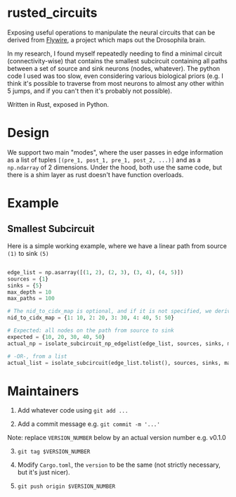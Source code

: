 # rusted_circuits

Exposing useful operations to manipulate the neural circuits that can be derived from [Flywire](https://flywire.ai/), a project which maps out the Drosophila brain.

In my research, I found myself repeatedly needing to find a minimal circuit (connectivity-wise) that contains the smallest subcircuit containing all paths between a set of source and sink neurons (nodes, whatever). The python code I used was too slow, even considering various biological priors (e.g. I think it's possible to traverse from most neurons to almost any other within 5 jumps, and if you can't then it's probably not possible).

Written in Rust, exposed in Python.

# Design

We support two main "modes", where the user passes in edge information as a list of tuples `[(pre_1, post_1, pre_1, post_2, ...)]` and as a `np.ndarray` of 2 dimensions. Under the hood, both use the same code, but there is a shim layer as rust doesn't have function overloads.

# Example

## Smallest Subcircuit

Here is a simple working example, where we have a linear path from source `(1)` to sink `(5)`

```python

edge_list = np.asarray([(1, 2), (2, 3), (3, 4), (4, 5)])
sources = {1}
sinks = {5}
max_depth = 10
max_paths = 100

# The nid_to_cidx_map is optional, and if it is not specified, we derive the mapping of the neuron-id-to-connectivity-matrix-index.
nid_to_cidx_map = {1: 10, 2: 20, 3: 30, 4: 40, 5: 50}

# Expected: all nodes on the path from source to sink
expected = {10, 20, 30, 40, 50}
actual_np = isolate_subcircuit_np_edgelist(edge_list, sources, sinks, max_depth, max_paths, nid_to_cidx_map)

# -OR-, from a list
actual_list = isolate_subcircuit(edge_list.tolist(), sources, sinks, max_depth, max_paths, nid_to_cidx_map)
```

# Maintainers

1. Add whatever code using `git add ...`

2. Add a commit message e.g. `git commit -m '...'`

Note: replace `VERSION_NUMBER` below by an actual version number e.g. v0.1.0

3. `git tag $VERSION_NUMBER`

4. Modify `Cargo.toml`, the `version` to be the same (not strictly necessary, but it's just nicer).

5. `git push origin $VERSION_NUMBER`
